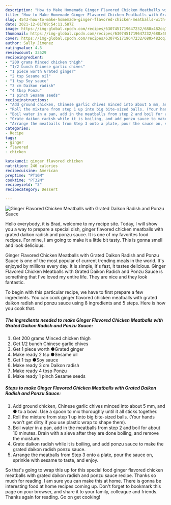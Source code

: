 ```yaml
---
description: "How to Make Homemade Ginger Flavored Chicken Meatballs with Grated Daikon Radish and Ponzu Sauce"
title: "How to Make Homemade Ginger Flavored Chicken Meatballs with Grated Daikon Radish and Ponzu Sauce"
slug: 4543-how-to-make-homemade-ginger-flavored-chicken-meatballs-with-grated-daikon-radish-and-ponzu-sauce
date: 2021-12-01T09:54:11.587Z
image: https://img-global.cpcdn.com/recipes/6307451719647232/680x482cq70/ginger-flavored-chicken-meatballs-with-grated-daikon-radish-and-ponzu-sauce-recipe-main-photo.jpg
thumbnail: https://img-global.cpcdn.com/recipes/6307451719647232/680x482cq70/ginger-flavored-chicken-meatballs-with-grated-daikon-radish-and-ponzu-sauce-recipe-main-photo.jpg
cover: https://img-global.cpcdn.com/recipes/6307451719647232/680x482cq70/ginger-flavored-chicken-meatballs-with-grated-daikon-radish-and-ponzu-sauce-recipe-main-photo.jpg
author: Sally Jimenez
ratingvalue: 4.3
reviewcount: 33529
recipeingredient:
- "200 grams Minced chicken thigh"
- "1/2 bunch Chinese garlic chives"
- "1 piece worth Grated ginger"
- "2 tsp Sesame oil"
- "1 tsp Soy sauce"
- "3 cm Daikon radish"
- "4 tbsp Ponzu"
- "1 pinch Sesame seeds"
recipeinstructions:
- "Add ground chicken, Chinese garlic chives minced into about 5 mm, and ● to a bowl. Use a spoon to mix thoroughly until it all sticks together."
- "Roll the mixture from step 1 up into big bite-sized balls. (Your hands won&#39;t get dirty if you use plastic wrap to shape them)."
- "Boil water in a pan, add in the meatballs from step 2 and boil for about 10 minutes. Drain with a sieve after they are done boiling, and remove the moisture."
- "Grate daikon radish while it is boiling, and add ponzu sauce to make the grated daikon radish ponzu sauce."
- "Arrange the meatballs from Step 3 onto a plate, pour the sauce on, sprinkle with sesame to taste, and enjoy."
categories:
- Recipe
tags:
- ginger
- flavored
- chicken

katakunci: ginger flavored chicken 
nutrition: 246 calories
recipecuisine: American
preptime: "PT16M"
cooktime: "PT32M"
recipeyield: "3"
recipecategory: Dessert

---
```



![Ginger Flavored Chicken Meatballs with Grated Daikon Radish and Ponzu Sauce](https://img-global.cpcdn.com/recipes/6307451719647232/680x482cq70/ginger-flavored-chicken-meatballs-with-grated-daikon-radish-and-ponzu-sauce-recipe-main-photo.jpg)

Hello everybody, it is Brad, welcome to my recipe site. Today, I will show you a way to prepare a special dish, ginger flavored chicken meatballs with grated daikon radish and ponzu sauce. It is one of my favorites food recipes. For mine, I am going to make it a little bit tasty. This is gonna smell and look delicious.

Ginger Flavored Chicken Meatballs with Grated Daikon Radish and Ponzu Sauce is one of the most popular of current trending meals in the world. It's enjoyed by millions every day. It is simple, it's fast, it tastes delicious. Ginger Flavored Chicken Meatballs with Grated Daikon Radish and Ponzu Sauce is something that I've loved my entire life. They are nice and they look fantastic.




To begin with this particular recipe, we have to first prepare a few ingredients. You can cook ginger flavored chicken meatballs with grated daikon radish and ponzu sauce using 8 ingredients and 5 steps. Here is how you cook that.

<!--inarticleads1-->

##### The ingredients needed to make Ginger Flavored Chicken Meatballs with Grated Daikon Radish and Ponzu Sauce:

1. Get 200 grams Minced chicken thigh
1. Get 1/2 bunch Chinese garlic chives
1. Get 1 piece worth ●Grated ginger
1. Make ready 2 tsp ●Sesame oil
1. Get 1 tsp ●Soy sauce
1. Make ready 3 cm Daikon radish
1. Make ready 4 tbsp Ponzu
1. Make ready 1 pinch Sesame seeds




<!--inarticleads2-->

##### Steps to make Ginger Flavored Chicken Meatballs with Grated Daikon Radish and Ponzu Sauce:

1. Add ground chicken, Chinese garlic chives minced into about 5 mm, and ● to a bowl. Use a spoon to mix thoroughly until it all sticks together.
1. Roll the mixture from step 1 up into big bite-sized balls. (Your hands won&#39;t get dirty if you use plastic wrap to shape them).
1. Boil water in a pan, add in the meatballs from step 2 and boil for about 10 minutes. Drain with a sieve after they are done boiling, and remove the moisture.
1. Grate daikon radish while it is boiling, and add ponzu sauce to make the grated daikon radish ponzu sauce.
1. Arrange the meatballs from Step 3 onto a plate, pour the sauce on, sprinkle with sesame to taste, and enjoy.




So that's going to wrap this up for this special food ginger flavored chicken meatballs with grated daikon radish and ponzu sauce recipe. Thanks so much for reading. I am sure you can make this at home. There is gonna be interesting food at home recipes coming up. Don't forget to bookmark this page on your browser, and share it to your family, colleague and friends. Thanks again for reading. Go on get cooking!
